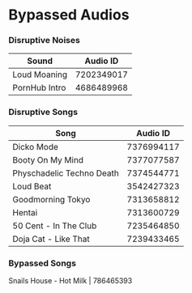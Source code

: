 # Bypassed Audios

### Disruptive Noises
Sound         | Audio ID
------------- | -------------
Loud Moaning | 7202349017
PornHub Intro | 4686489968

### Disruptive Songs 
Song          | Audio ID
------------- | -------------
Dicko Mode | 7376994117
Booty On My Mind | 7377077587
Physchadelic Techno Death | 7374544771
Loud Beat | 3542427323
Goodmorning Tokyo | 7313658812
Hentai | 7313600729
50 Cent - In The Club | 7235464850
Doja Cat - Like That | 7239433465


### Bypassed Songs
Snails House - Hot Milk | 786465393
